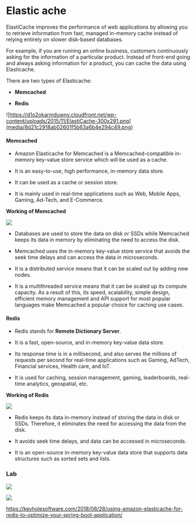 Elastic ache
============

ElastiCache improves the performance of web applications by allowing you to
retrieve information from fast, managed in-memory cache instead of relying
entirely on slower disk-based databases.

For example, if you are running an online business, customers continuously
asking for the information of a particular product. Instead of front-end going
and always asking information for a product, you can cache the data using
Elasticache.

There are two types of Elasticache:

-   **Memcached**

-   **Redis**

![https://d1o2okarmduwny.cloudfront.net/wp-content/uploads/2015/11/ElastiCache-300x291.png](media/8d21c2918ab02601f5b63a6b4e294c49.png)

#### Memcached

-   Amazon Elasticache for Memcached is a Memcached-compatible in-memory
    key-value store service which will be used as a cache.

-   It is an easy-to-use, high performance, in-memory data store.

-   It can be used as a cache or session store.

-   It is mainly used in real-time applications such as Web, Mobile Apps,
    Gaming, Ad-Tech, and E-Commerce.

**Working of Memcached**

![](media/510443c9668fa806b4cf2665d44582a3.png)

-   Databases are used to store the data on disk or SSDs while Memcached keeps
    its data in memory by eliminating the need to access the disk.

-   Memcached uses the in-memory key-value store service that avoids the seek
    time delays and can access the data in microseconds.

-   It is a distributed service means that it can be scaled out by adding new
    nodes.

-   It is a multithreaded service means that it can be scaled up its compute
    capacity. As a result of this, its speed, scalability, simple design,
    efficient memory management and API support for most popular languages make
    Memcached a popular choice for caching use cases.

#### Redis

-   Redis stands for **Remote Dictionary Server**.

-   It is a fast, open-source, and in-memory key-value data store.

-   Its response time is in a millisecond, and also serves the millions of
    requests per second for real-time applications such as Gaming, AdTech,
    Financial services, Health care, and IoT.

-   It is used for caching, session management, gaming, leaderboards, real-time
    analytics, geospatial, etc.

**Working of Redis**

![](media/db7f0a9a7ebacd4fa64009bba413f98b.png)

-   Redis keeps its data in-memory instead of storing the data in disk or SSDs.
    Therefore, it eliminates the need for accessing the data from the disk.

-   It avoids seek time delays, and data can be accessed in microseconds.

-   It is an open-source in-memory key-value data store that supports data
    structures such as sorted sets and lists.

### Lab 

![](media/f17ed7f0b89a5bdc3d038a743b538d40.png)

![](media/c604b9740876dc4bfc770052f5b3df7b.png)

<https://keyholesoftware.com/2018/08/28/using-amazon-elasticache-for-redis-to-optimize-your-spring-boot-application/>
